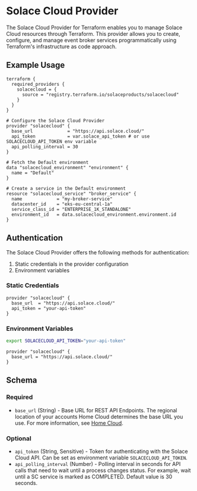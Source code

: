 # Solace Cloud Provider

The Solace Cloud Provider for Terraform enables you to manage Solace Cloud resources through Terraform. This provider allows you to create, configure, and manage event broker services programmatically using Terraform's infrastructure as code approach.

## Example Usage

```hcl
terraform {
  required_providers {
    solacecloud = {
      source = "registry.terraform.io/solaceproducts/solacecloud"
    }
  }
}

# Configure the Solace Cloud Provider
provider "solacecloud" {
  base_url             = "https://api.solace.cloud/"
  api_token            = var.solace_api_token # or use SOLACECLOUD_API_TOKEN env variable
  api_polling_interval = 30
}

# Fetch the Default environment
data "solacecloud_environment" "environment" {
  name = "Default"
}

# Create a service in the Default environment
resource "solacecloud_service" "broker_service" {
  name             = "my-broker-service"
  datacenter_id    = "eks-eu-central-1a"
  service_class_id = "ENTERPRISE_1K_STANDALONE"
  environment_id   = data.solacecloud_environment.environment.id
}
```

## Authentication

The Solace Cloud Provider offers the following methods for authentication:

1. Static credentials in the provider configuration
2. Environment variables

### Static Credentials

```hcl
provider "solacecloud" {
  base_url  = "https://api.solace.cloud/"
  api_token = "your-api-token"
}
```

### Environment Variables

```bash
export SOLACECLOUD_API_TOKEN="your-api-token"
```

```hcl
provider "solacecloud" {
  base_url = "https://api.solace.cloud/"
}
```

## Schema

### Required

- `base_url` (String) - Base URL for REST API Endpoints. The regional location of your accounts Home Cloud determines the base URL you use. For more information, see [Home Cloud](https://docs.solace.com/Cloud/Security/security-home-cloud.htm).

### Optional

- `api_token` (String, Sensitive) - Token for authenticating with the Solace Cloud API. Can be set as environment variable `SOLACECLOUD_API_TOKEN`.
- `api_polling_interval` (Number) - Polling interval in seconds for API calls that need to wait until a process changes status. For example, wait until a SC service is marked as COMPLETED. Default value is 30 seconds.
